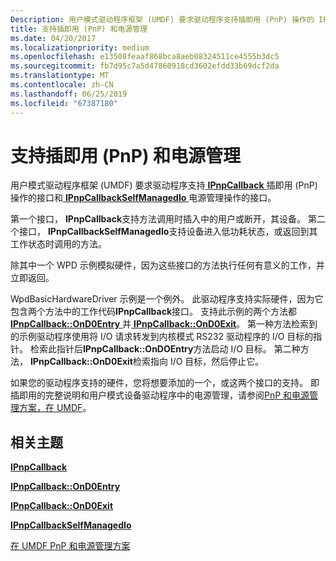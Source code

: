 ```yaml
---
Description: 用户模式驱动程序框架 (UMDF) 要求驱动程序支持插即用 (PnP) 操作的 IPnpCallback 接口和 IPnpCallbackSelfManagedIo 接口的电源管理操作。
title: 支持插即用 (PnP) 和电源管理
ms.date: 04/20/2017
ms.localizationpriority: medium
ms.openlocfilehash: e13508feaaf868bca8aeb08324511ce4555b3dc5
ms.sourcegitcommit: fb7d95c7a5d47860918cd3602efdd33b69dcf2da
ms.translationtype: MT
ms.contentlocale: zh-CN
ms.lasthandoff: 06/25/2019
ms.locfileid: "67387180"
---
```

# <a name="supporting-plug-and-play-pnp-and-power-management"></a>支持插即用 (PnP) 和电源管理


用户模式驱动程序框架 (UMDF) 要求驱动程序支持[ **IPnpCallback** ](https://docs.microsoft.com/windows-hardware/drivers/ddi/content/wudfddi/nn-wudfddi-ipnpcallback)插即用 (PnP) 操作的接口和[ **IPnpCallbackSelfManagedIo** ](https://docs.microsoft.com/windows-hardware/drivers/ddi/content/wudfddi/nn-wudfddi-ipnpcallbackselfmanagedio)电源管理操作的接口。

第一个接口， **IPnpCallback**支持方法调用时插入中的用户或断开，其设备。 第二个接口， **IPnpCallbackSelfManagedIo**支持设备进入低功耗状态，或返回到其工作状态时调用的方法。

除其中一个 WPD 示例模拟硬件，因为这些接口的方法执行任何有意义的工作，并立即返回。

WpdBasicHardwareDriver 示例是一个例外。 此驱动程序支持实际硬件，因为它包含两个方法中的工作代码**IPnpCallback**接口。 支持此示例的两个方法都[ **IPnpCallback::OnD0Entry** ](https://docs.microsoft.com/windows-hardware/drivers/ddi/content/wudfddi/nf-wudfddi-ipnpcallback-ond0entry)并[ **IPnpCallback::OnD0Exit**](https://docs.microsoft.com/windows-hardware/drivers/ddi/content/wudfddi/nf-wudfddi-ipnpcallback-ond0exit)。 第一种方法检索到的示例驱动程序使用将 I/O 请求转发到内核模式 RS232 驱动程序的 I/O 目标的指针。 检索此指针后**IPnpCallback::OnDOEntry**方法启动 I/O 目标。 第二种方法， **IPnpCallback::OnD0Exit**检索指向 I/O 目标，然后停止它。

如果您的驱动程序支持的硬件，您将想要添加的一个，或这两个接口的支持。 即插即用的完整说明和用户模式设备驱动程序中的电源管理，请参阅[PnP 和电源管理方案，在 UMDF](https://docs.microsoft.com/windows-hardware/drivers/wdf/pnp-and-power-management-scenarios-in-umdf)。

## <a name="span-idrelatedtopicsspanrelated-topics"></a><span id="related_topics"></span>相关主题


[**IPnpCallback**](https://docs.microsoft.com/windows-hardware/drivers/ddi/content/wudfddi/nn-wudfddi-ipnpcallback)

[**IPnpCallback::OnD0Entry**](https://docs.microsoft.com/windows-hardware/drivers/ddi/content/wudfddi/nf-wudfddi-ipnpcallback-ond0entry)

[**IPnpCallback::OnD0Exit**](https://docs.microsoft.com/windows-hardware/drivers/ddi/content/wudfddi/nf-wudfddi-ipnpcallback-ond0exit)

[**IPnpCallbackSelfManagedIo**](https://docs.microsoft.com/windows-hardware/drivers/ddi/content/wudfddi/nn-wudfddi-ipnpcallbackselfmanagedio)

[在 UMDF PnP 和电源管理方案](https://docs.microsoft.com/windows-hardware/drivers/wdf/pnp-and-power-management-scenarios-in-umdf)

 

 





